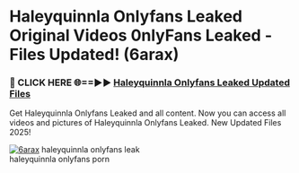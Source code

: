 # Haleyquinnla Onlyfans Leaked Original Videos 0nlyFans Leaked - Files Updated! (6arax)

<h3>🔴 CLICK HERE 🌐==►► <a href="https://tinyurl.com/2wckxsce" rel="nofollow">Haleyquinnla Onlyfans Leaked Updated Files</a></h3>

Get Haleyquinnla Onlyfans Leaked and all content. Now you can access all videos and pictures of Haleyquinnla Onlyfans Leaked. New Updated Files 2025!

[![6arax](https://i.imgur.com/AFduVYN.gif)](https://tinyurl.com/2wckxsce)
haleyquinnla onlyfans leak<br>
haleyquinnla onlyfans porn